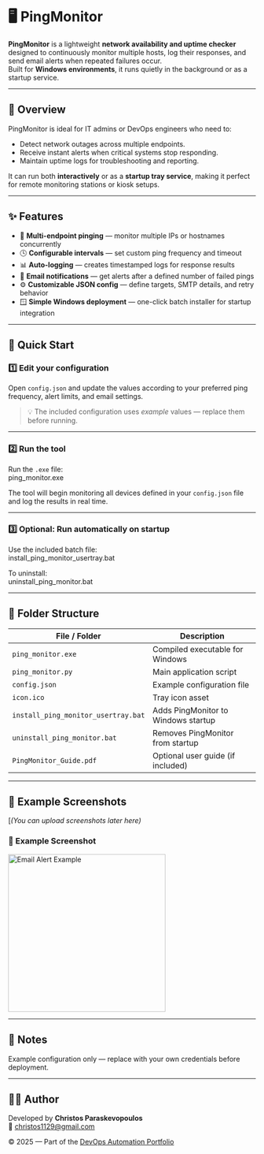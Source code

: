 # 🖥️ PingMonitor

**PingMonitor** is a lightweight **network availability and uptime checker** designed to continuously monitor multiple hosts, log their responses, and send email alerts when repeated failures occur.  
Built for **Windows environments**, it runs quietly in the background or as a startup service.

---

## 📘 Overview
PingMonitor is ideal for IT admins or DevOps engineers who need to:
- Detect network outages across multiple endpoints.
- Receive instant alerts when critical systems stop responding.
- Maintain uptime logs for troubleshooting and reporting.

It can run both **interactively** or as a **startup tray service**, making it perfect for remote monitoring stations or kiosk setups.

---

## ✨ Features
- 🔁 **Multi-endpoint pinging** — monitor multiple IPs or hostnames concurrently  
- 🕓 **Configurable intervals** — set custom ping frequency and timeout  
- 📊 **Auto-logging** — creates timestamped logs for response results  
- 📧 **Email notifications** — get alerts after a defined number of failed pings  
- ⚙️ **Customizable JSON config** — define targets, SMTP details, and retry behavior  
- 🪟 **Simple Windows deployment** — one-click batch installer for startup integration

---

## 🚀 Quick Start

### 1️⃣ Edit your configuration
Open `config.json` and update the values according to your preferred ping frequency, alert limits, and email settings.  
> 💡 The included configuration uses *example* values — replace them before running.

---

### 2️⃣ Run the tool
Run the `.exe` file:  
ping_monitor.exe  

The tool will begin monitoring all devices defined in your `config.json` file and log the results in real time.

---

### 3️⃣ Optional: Run automatically on startup
Use the included batch file:  
install_ping_monitor_usertray.bat  

To uninstall:  
uninstall_ping_monitor.bat  

---

## 🧩 Folder Structure
| File / Folder | Description |
|----------------|--------------|
| `ping_monitor.exe` | Compiled executable for Windows |
| `ping_monitor.py` | Main application script |
| `config.json` | Example configuration file |
| `icon.ico` | Tray icon asset |
| `install_ping_monitor_usertray.bat` | Adds PingMonitor to Windows startup |
| `uninstall_ping_monitor.bat` | Removes PingMonitor from startup |
| `PingMonitor_Guide.pdf` | Optional user guide (if included) |

---

## 📸 Example Screenshots
[*(You can upload screenshots later here)*  

### 📸 Example Screenshot

<p align="left">
  <img src="https://github.com/user-attachments/assets/0f7be37f-aac2-48a6-a132-b5574a9b1b43" width="320" alt="Email Alert Example">
</p>


---

## 🧠 Notes
Example configuration only — replace with your own credentials before deployment.

---

## 🧑‍💻 Author
Developed by **Christos Paraskevopoulos**  
📧 [christos1129@gmail.com](mailto:christos1129@gmail.com)

© 2025 — Part of the [DevOps Automation Portfolio](../README.md)
